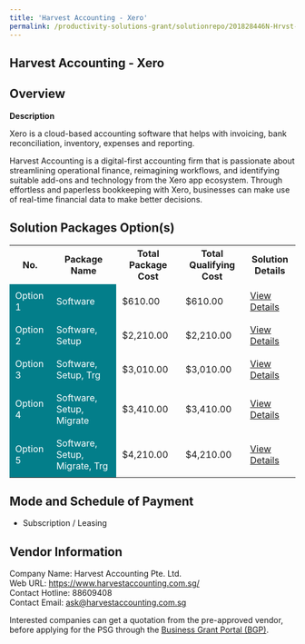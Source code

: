 ```yaml
---
title: 'Harvest Accounting - Xero'
permalink: /productivity-solutions-grant/solutionrepo/201828446N-Hrvst-Acc--Xro-G
---
```


## Harvest Accounting - Xero

## Overview

**Description**

Xero is a cloud-based accounting software that helps with invoicing, bank reconciliation, inventory, expenses and reporting. 

Harvest Accounting is a digital-first accounting firm that is passionate about streamlining operational finance, reimagining workflows, and identifying suitable add-ons and technology from the Xero app ecosystem. Through effortless and paperless bookkeeping with Xero, businesses can make use of real-time financial data to make better decisions.

## Solution Packages Option(s)

<table>
<tr>
<th><b>No.</b></th>
<th><b>Package Name</b></th>
<th><b>Total Package Cost</b></th>
<th><b>Total Qualifying Cost</b></th>
<th><b>Solution Details</b></th>
</tr>
<tr>
<td style='padding: 10px; background-color: #037E8A; color: #FFFFFF;'>Option 1</td>
<td style='padding: 10px; background-color: #037E8A; color: #FFFFFF;'>Software</td>
<td style='padding: 10px;'>$610.00</td>
<td style='padding: 10px;'>$610.00</td>
<td style='padding: 10px;'><a href='/images/psg/Harvest_Accounting_Xero_Desensitised_Annex3_Part1.pdf' target='_blank'>View Details</a></td>
</tr>
<tr>
<td style='padding: 10px; background-color: #037E8A; color: #FFFFFF;'>Option 2</td>
<td style='padding: 10px; background-color: #037E8A; color: #FFFFFF;'>Software, Setup</td>
<td style='padding: 10px;'>$2,210.00</td>
<td style='padding: 10px;'>$2,210.00</td>
<td style='padding: 10px;'><a href='/images/psg/Harvest_Accounting_Xero_Desensitised_Annex3_Part2.pdf' target='_blank'>View Details</a></td>
</tr>
<tr>
<td style='padding: 10px; background-color: #037E8A; color: #FFFFFF;'>Option 3</td>
<td style='padding: 10px; background-color: #037E8A; color: #FFFFFF;'>Software, Setup, Trg</td>
<td style='padding: 10px;'>$3,010.00</td>
<td style='padding: 10px;'>$3,010.00</td>
<td style='padding: 10px;'><a href='/images/psg/Harvest_Accounting_Xero_Desensitised_Annex3_Part3.pdf' target='_blank'>View Details</a></td>
</tr>
<tr>
<td style='padding: 10px; background-color: #037E8A; color: #FFFFFF;'>Option 4</td>
<td style='padding: 10px; background-color: #037E8A; color: #FFFFFF;'>Software, Setup, Migrate</td>
<td style='padding: 10px;'>$3,410.00</td>
<td style='padding: 10px;'>$3,410.00</td>
<td style='padding: 10px;'><a href='/images/psg/Harvest_Accounting_Xero_Desensitised_Annex3_Part4.pdf' target='_blank'>View Details</a></td>
</tr>
<tr>
<td style='padding: 10px; background-color: #037E8A; color: #FFFFFF;'>Option 5</td>
<td style='padding: 10px; background-color: #037E8A; color: #FFFFFF;'>Software, Setup, Migrate, Trg</td>
<td style='padding: 10px;'>$4,210.00</td>
<td style='padding: 10px;'>$4,210.00</td>
<td style='padding: 10px;'><a href='/images/psg/Harvest_Accounting_Xero_Desensitised_Annex3_Part5.pdf' target='_blank'>View Details</a></td>
</tr>
</table>

## Mode and Schedule of Payment

 - Subscription / Leasing

## Vendor Information

 Company Name: Harvest Accounting Pte. Ltd.<br>Web URL: https://www.harvestaccounting.com.sg/ <br>Contact Hotline: 88609408 <br>Contact Email: ask@harvestaccounting.com.sg <br>

Interested companies can get a quotation from the pre-approved vendor, before applying for the PSG through the <a href='https://www.businessgrants.gov.sg/' target='_blank' rel='noopener'>Business Grant Portal (BGP)</a>.

<script src="/jquery/resize-tables.js"></script>
